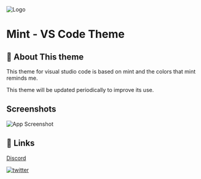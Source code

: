 ![Logo](https://i.postimg.cc/J0vs6kj9/mint-logo-icon-168098.png)
# Mint - VS Code Theme

  
## 🚀 About This theme

This theme for visual studio code is based on mint and the colors that mint reminds me.

This theme will be updated periodically to improve its use.

## Screenshots

![App Screenshot](https://i.postimg.cc/q7fdn6mN/Captura-de-pantalla-2021-10-27-a-las-22-23-14.png)

## 🔗 Links
[Discord](https://discord.gg/RwZ3BWgsGz)

[![twitter](https://img.shields.io/badge/twitter-1DA1F2?style=for-the-badge&logo=twitter&logoColor=white)](https://twitter.com/RuizSantaclara)

  
